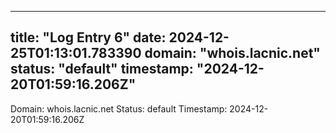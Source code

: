 
---
title: "Log Entry 6"
date: 2024-12-25T01:13:01.783390
domain: "whois.lacnic.net"
status: "default"
timestamp: "2024-12-20T01:59:16.206Z"
---

Domain: whois.lacnic.net
Status: default
Timestamp: 2024-12-20T01:59:16.206Z
